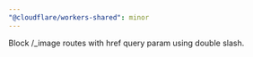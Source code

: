 ```yaml
---
"@cloudflare/workers-shared": minor
---
```


Block /\_image routes with href query param using double slash.
